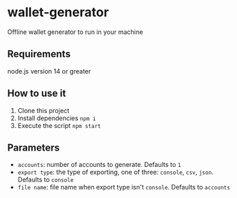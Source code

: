 # wallet-generator
Offline wallet generator to run in your machine

## Requirements
node.js version 14 or greater

## How to use it
1. Clone this project
2. Install dependencies `npm i`
3. Execute the script `npm start`

## Parameters
* `accounts`: number of accounts to generate. Defaults to `1`
* `export type`: the type of exporting, one of three: `console`, `csv`, `json`. Defaults to `console`
* `file name`: file name when export type isn't `console`. Defaults to `accounts`
